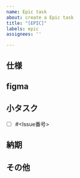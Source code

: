 ```yaml
---
name: Epic task
about: create a Epic task
title: "[EPIC]"
labels: epic
assignees: ''

---
```


## 仕様

## figma

## 小タスク
- [ ] #<Issue番号>


## 納期

## その他
